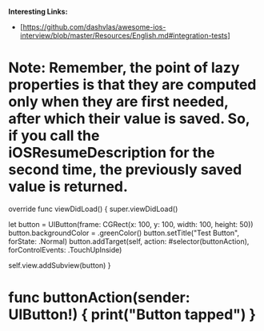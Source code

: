    
**Interesting Links:**
  
* [https://github.com/dashvlas/awesome-ios-interview/blob/master/Resources/English.md#integration-tests]
 

 
 
Note: Remember, the point of lazy properties is that they are computed only when they are first needed, after which their value is saved. So, if you call the iOSResumeDescription for the second time, the previously saved value is returned.
=======================================
override func viewDidLoad() {
  super.viewDidLoad()

  let button = UIButton(frame: CGRect(x: 100, y: 100, width: 100, height: 50))
  button.backgroundColor = .greenColor()
  button.setTitle("Test Button", forState: .Normal)
  button.addTarget(self, action: #selector(buttonAction), forControlEvents: .TouchUpInside)

  self.view.addSubview(button)
}

func buttonAction(sender: UIButton!) {
  print("Button tapped")
}
==================

